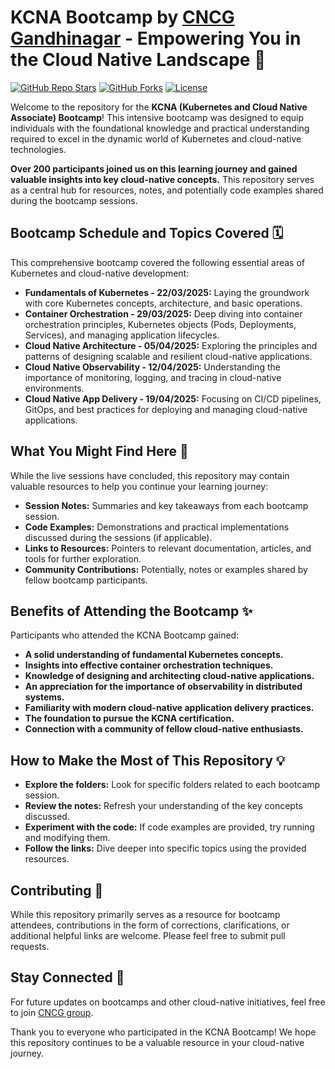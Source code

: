 # KCNA Bootcamp by [CNCG Gandhinagar](https://community.cncf.io/cloud-native-gandhinagar/) - Empowering You in the Cloud Native Landscape 🚀

[![GitHub Repo Stars](https://img.shields.io/github/stars/neelshah2409/KCNA_BootCamp?style=social)](https://github.com/neelshah2409/KCNA_BootCamp)
[![GitHub Forks](https://img.shields.io/github/forks/neelshah2409/KCNA_BootCamp?style=social)](https://github.com/neelshah2409/KCNA_BootCamp)
[![License](https://img.shields.io/github/license/neelshah2409/KCNA_BootCamp)](https://github.com/neelshah2409/KCNA_BootCamp/blob/main/LICENSE)

Welcome to the repository for the **KCNA (Kubernetes and Cloud Native Associate) Bootcamp**! This intensive bootcamp was designed to equip individuals with the foundational knowledge and practical understanding required to excel in the dynamic world of Kubernetes and cloud-native technologies.

**Over 200 participants joined us on this learning journey and gained valuable insights into key cloud-native concepts.** This repository serves as a central hub for resources, notes, and potentially code examples shared during the bootcamp sessions.

## Bootcamp Schedule and Topics Covered 🗓️

This comprehensive bootcamp covered the following essential areas of Kubernetes and cloud-native development:

* **Fundamentals of Kubernetes - 22/03/2025:** Laying the groundwork with core Kubernetes concepts, architecture, and basic operations.
* **Container Orchestration - 29/03/2025:** Deep diving into container orchestration principles, Kubernetes objects (Pods, Deployments, Services), and managing application lifecycles.
* **Cloud Native Architecture - 05/04/2025:** Exploring the principles and patterns of designing scalable and resilient cloud-native applications.
* **Cloud Native Observability - 12/04/2025:** Understanding the importance of monitoring, logging, and tracing in cloud-native environments.
* **Cloud Native App Delivery - 19/04/2025:** Focusing on CI/CD pipelines, GitOps, and best practices for deploying and managing cloud-native applications.

## What You Might Find Here 📂

While the live sessions have concluded, this repository may contain valuable resources to help you continue your learning journey:

* **Session Notes:** Summaries and key takeaways from each bootcamp session.
* **Code Examples:** Demonstrations and practical implementations discussed during the sessions (if applicable).
* **Links to Resources:** Pointers to relevant documentation, articles, and tools for further exploration.
* **Community Contributions:** Potentially, notes or examples shared by fellow bootcamp participants.

## Benefits of Attending the Bootcamp ✨

Participants who attended the KCNA Bootcamp gained:

* **A solid understanding of fundamental Kubernetes concepts.**
* **Insights into effective container orchestration techniques.**
* **Knowledge of designing and architecting cloud-native applications.**
* **An appreciation for the importance of observability in distributed systems.**
* **Familiarity with modern cloud-native application delivery practices.**
* **The foundation to pursue the KCNA certification.**
* **Connection with a community of fellow cloud-native enthusiasts.**

## How to Make the Most of This Repository 💡

* **Explore the folders:** Look for specific folders related to each bootcamp session.
* **Review the notes:** Refresh your understanding of the key concepts discussed.
* **Experiment with the code:** If code examples are provided, try running and modifying them.
* **Follow the links:** Dive deeper into specific topics using the provided resources.

## Contributing 🤝

While this repository primarily serves as a resource for bootcamp attendees, contributions in the form of corrections, clarifications, or additional helpful links are welcome. Please feel free to submit pull requests.

## Stay Connected 👋

For future updates on bootcamps and other cloud-native initiatives, feel free to join [CNCG group](https://community.cncf.io/cloud-native-gandhinagar/).

Thank you to everyone who participated in the KCNA Bootcamp! We hope this repository continues to be a valuable resource in your cloud-native journey.
